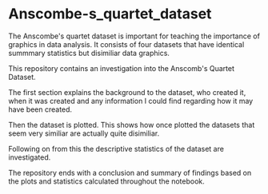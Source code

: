 # Anscombe-s_quartet_dataset
The Anscombe's quartet dataset is important for teaching the importance of graphics in data analysis. It consists of four datasets that have identical summmary statistics but disimiliar data graphics.

This repository contains an investigation into the Anscomb's Quartet Dataset.

The first section explains the background to the dataset, who created it, when it was created and any information I could find regarding how it may have been created.

Then the dataset is plotted. This shows how once plotted the datasets that seem very similiar are actually quite disimiliar.

Following on from this the descriptive statistics of the dataset are investigated.

The repository ends with a conclusion and summary of findings based on the plots and statistics calculated throughout the notebook.
